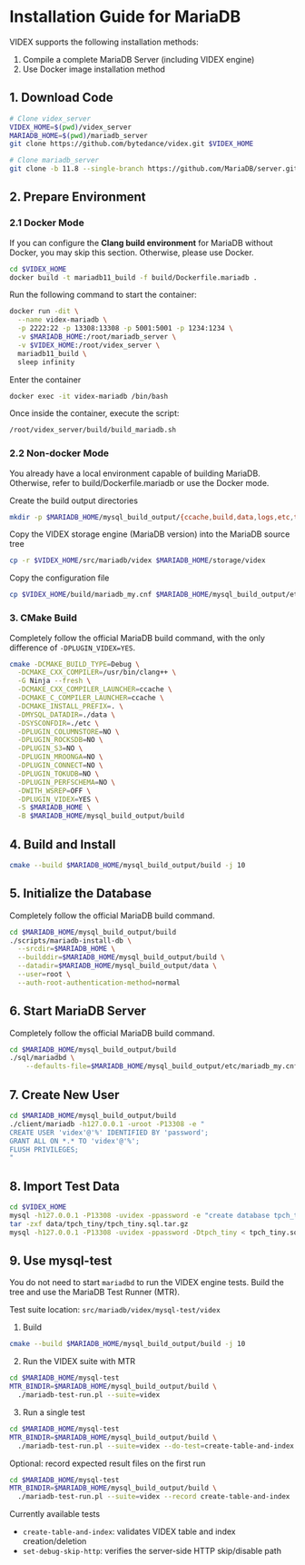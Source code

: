 # Installation Guide for MariaDB

VIDEX supports the following installation methods:

1. Compile a complete MariaDB Server (including VIDEX engine)
2. Use Docker image installation method

## 1. Download Code

```bash
# Clone videx_server
VIDEX_HOME=$(pwd)/videx_server
MARIADB_HOME=$(pwd)/mariadb_server
git clone https://github.com/bytedance/videx.git $VIDEX_HOME

# Clone mariadb_server
git clone -b 11.8 --single-branch https://github.com/MariaDB/server.git $MARIADB_HOME
```

## 2. Prepare Environment

### 2.1 Docker Mode

If you can configure the **Clang build environment** for MariaDB without Docker, you may skip this section. Otherwise, please use Docker.

```bash
cd $VIDEX_HOME
docker build -t mariadb11_build -f build/Dockerfile.mariadb .
```

Run the following command to start the container:

```bash
docker run -dit \
  --name videx-mariadb \
  -p 2222:22 -p 13308:13308 -p 5001:5001 -p 1234:1234 \
  -v $MARIADB_HOME:/root/mariadb_server \
  -v $VIDEX_HOME:/root/videx_server \
  mariadb11_build \
  sleep infinity
```

Enter the container

```bash
docker exec -it videx-mariadb /bin/bash
```

Once inside the container, execute the script:

```bash
/root/videx_server/build/build_mariadb.sh
```

### 2.2 Non-docker Mode

You already have a local environment capable of building MariaDB. Otherwise, refer to build/Dockerfile.mariadb or use the Docker mode.

Create the build output directories
```bash
mkdir -p $MARIADB_HOME/mysql_build_output/{ccache,build,data,logs,etc,tmp}
```

Copy the VIDEX storage engine (MariaDB version) into the MariaDB source tree
```bash
cp -r $VIDEX_HOME/src/mariadb/videx $MARIADB_HOME/storage/videx
```

Copy the configuration file
```bash
cp $VIDEX_HOME/build/mariadb_my.cnf $MARIADB_HOME/mysql_build_output/etc/mariadb_my.cnf
```

### 3. CMake Build

Completely follow the official MariaDB build command, with the only difference of `-DPLUGIN_VIDEX=YES`.

```bash
cmake -DCMAKE_BUILD_TYPE=Debug \
  -DCMAKE_CXX_COMPILER=/usr/bin/clang++ \
  -G Ninja --fresh \
  -DCMAKE_CXX_COMPILER_LAUNCHER=ccache \
  -DCMAKE_C_COMPILER_LAUNCHER=ccache \
  -DCMAKE_INSTALL_PREFIX=. \
  -DMYSQL_DATADIR=./data \
  -DSYSCONFDIR=./etc \
  -DPLUGIN_COLUMNSTORE=NO \
  -DPLUGIN_ROCKSDB=NO \
  -DPLUGIN_S3=NO \
  -DPLUGIN_MROONGA=NO \
  -DPLUGIN_CONNECT=NO \
  -DPLUGIN_TOKUDB=NO \
  -DPLUGIN_PERFSCHEMA=NO \
  -DWITH_WSREP=OFF \
  -DPLUGIN_VIDEX=YES \
  -S $MARIADB_HOME \
  -B $MARIADB_HOME/mysql_build_output/build
```


## 4. Build and Install

```bash
cmake --build $MARIADB_HOME/mysql_build_output/build -j 10
```

## 5. Initialize the Database

Completely follow the official MariaDB build command.

```bash
cd $MARIADB_HOME/mysql_build_output/build
./scripts/mariadb-install-db \
  --srcdir=$MARIADB_HOME \
  --builddir=$MARIADB_HOME/mysql_build_output/build \
  --datadir=$MARIADB_HOME/mysql_build_output/data \
  --user=root \
  --auth-root-authentication-method=normal
```

## 6. Start MariaDB Server

Completely follow the official MariaDB build command.

```bash
cd $MARIADB_HOME/mysql_build_output/build
./sql/mariadbd \
    --defaults-file=$MARIADB_HOME/mysql_build_output/etc/mariadb_my.cnf --user=root
```

## 7. Create New User

```bash
cd $MARIADB_HOME/mysql_build_output/build
./client/mariadb -h127.0.0.1 -uroot -P13308 -e "
CREATE USER 'videx'@'%' IDENTIFIED BY 'password';
GRANT ALL ON *.* TO 'videx'@'%';
FLUSH PRIVILEGES;
"
```

## 8. Import Test Data
```bash
cd $VIDEX_HOME
mysql -h127.0.0.1 -P13308 -uvidex -ppassword -e "create database tpch_tiny;"
tar -zxf data/tpch_tiny/tpch_tiny.sql.tar.gz
mysql -h127.0.0.1 -P13308 -uvidex -ppassword -Dtpch_tiny < tpch_tiny.sql
```

## 9. Use mysql-test

You do not need to start `mariadbd` to run the VIDEX engine tests. Build the tree and use the MariaDB Test Runner (MTR).

Test suite location: `src/mariadb/videx/mysql-test/videx`

1) Build
```bash
cmake --build $MARIADB_HOME/mysql_build_output/build -j 10
```

2) Run the VIDEX suite with MTR
```bash
cd $MARIADB_HOME/mysql-test
MTR_BINDIR=$MARIADB_HOME/mysql_build_output/build \
  ./mariadb-test-run.pl --suite=videx
```

3) Run a single test
```bash
cd $MARIADB_HOME/mysql-test
MTR_BINDIR=$MARIADB_HOME/mysql_build_output/build \
  ./mariadb-test-run.pl --suite=videx --do-test=create-table-and-index
```

Optional: record expected result files on the first run
```bash
cd $MARIADB_HOME/mysql-test
MTR_BINDIR=$MARIADB_HOME/mysql_build_output/build \
  ./mariadb-test-run.pl --suite=videx --record create-table-and-index
```

Currently available tests
- `create-table-and-index`: validates VIDEX table and index creation/deletion
- `set-debug-skip-http`: verifies the server-side HTTP skip/disable path
